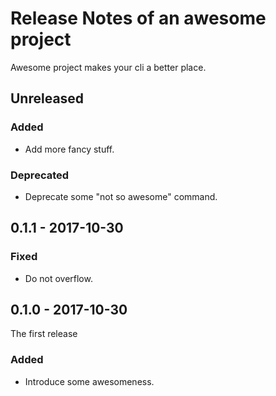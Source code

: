 # Release Notes of an awesome project
Awesome project makes your cli a better place.

## Unreleased

### Added
* Add more fancy stuff.
 
### Deprecated
* Deprecate some "not so awesome" command.

## 0.1.1 - 2017-10-30

### Fixed
* Do not overflow.

## 0.1.0 - 2017-10-30
The first release

### Added
* Introduce some awesomeness.
